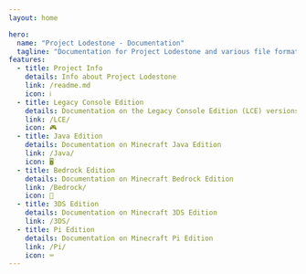 ```yaml
---
layout: home

hero:
  name: "Project Lodestone - Documentation"
  tagline: "Documentation for Project Lodestone and various file formats and mechanics for many versions and editions of Minecraft."
features:
  - title: Project Info
    details: Info about Project Lodestone
    link: /readme.md
    icon: ℹ️
  - title: Legacy Console Edition
    details: Documentation on the Legacy Console Edition (LCE) versions of Minecraft
    link: /LCE/
    icon: 🎮
  - title: Java Edition
    details: Documentation on Minecraft Java Edition
    link: /Java/
    icon: 🖥️
  - title: Bedrock Edition
    details: Documentation on Minecraft Bedrock Edition
    link: /Bedrock/
    icon: 📱
  - title: 3DS Edition
    details: Documentation on Minecraft 3DS Edition
    link: /3DS/
  - title: Pi Edition
    details: Documentation on Minecraft Pi Edition
    link: /Pi/
    icon: ⌨️
---
```


